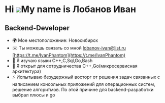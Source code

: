 Hi ![](https://user-images.githubusercontent.com/18350557/176309783-0785949b-9127-417c-8b55-ab5a4333674e.gif)My name is Лобанов Иван
====================================================================================================================================

Backend-Developer
-----------------

* 🌍  Мое местоположение: Новосибирск
* ✉️  Ты можешь связать со мной [lobanov-ivan@list.ru](mailto:lobanov-ivan@list.ru) [https://t.me/IvanPhantom](https://t.me/IvanPhantom)
* 🧠  Я изучаю языки С++,C,Sql,Go,Bash
* 🤝  Я открыт для сотрудничества С++,Go(микросервисная архитектура)
* ⚡  Испытываю безудержный восторг от решения задач связанных с написанием консольных приложений для операционных систем, решение алгоритмов. По этой причине для backend-разработки выбрал плюсы и go
